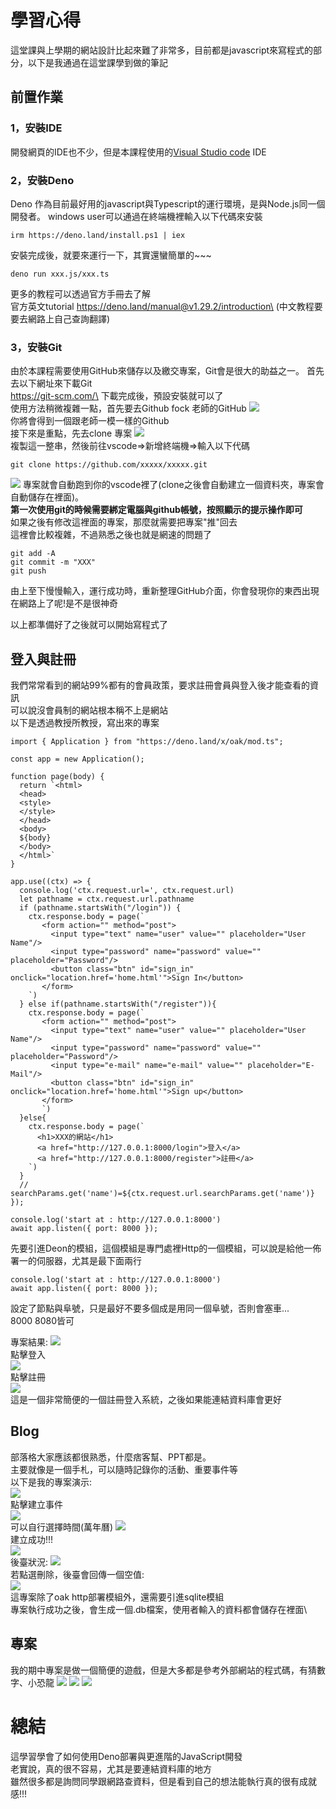 # 學習心得
這堂課與上學期的網站設計比起來難了非常多，目前都是javascript來寫程式的部分，以下是我通過在這堂課學到做的筆記
## 前置作業
### 1，安裝IDE
開發網頁的IDE也不少，但是本課程使用的[Visual Studio code](https://code.visualstudio.com/) IDE
### 2，安裝Deno
Deno 作為目前最好用的javascript與Typescript的運行環境，是與Node.js同一個開發者。
windows user可以通過在終端機裡輸入以下代碼來安裝
```
irm https://deno.land/install.ps1 | iex
```
安裝完成後，就要來運行一下，其實還蠻簡單的~~~
```
deno run xxx.js/xxx.ts
```
更多的教程可以透過官方手冊去了解\
官方英文tutorial https://deno.land/manual@v1.29.2/introduction\
(中文教程要要去網路上自己查詢翻譯)
### 3，安裝Git
由於本課程需要使用GitHub來儲存以及繳交專案，Git會是很大的助益之一。
首先去以下網址來下載Git\
https://git-scm.com/\
下載完成後，預設安裝就可以了\
使用方法稍微複雜一點，首先要去Github fock 老師的GitHub
![](https://i.imgur.com/RvkLDvL.png)\
你將會得到一個跟老師一模一樣的Github\
接下來是重點，先去clone 專案
![](https://i.imgur.com/UHJDYxs.png)\
複製這一整串，然後前往vscode=>新增終端機=>輸入以下代碼
```
git clone https://github.com/xxxxx/xxxxx.git
```
![](https://i.imgur.com/G9y3bGr.png)
專案就會自動跑到你的vscode裡了(clone之後會自動建立一個資料夾，專案會自動儲存在裡面)。\
**第一次使用git的時候需要綁定電腦與github帳號，按照顯示的提示操作即可**\
如果之後有修改這裡面的專案，那麼就需要把專案"推"回去\
這裡會比較複雜，不過熟悉之後也就是網速的問題了
```
git add -A
git commit -m "XXX"
git push 
```
由上至下慢慢輸入，運行成功時，重新整理GitHub介面，你會發現你的東西出現在網路上了呢!是不是很神奇

以上都準備好了之後就可以開始寫程式了
## 登入與註冊
我們常常看到的網站99%都有的會員政策，要求註冊會員與登入後才能查看的資訊\
可以說沒會員制的網站根本稱不上是網站\
以下是透過教授所教授，寫出來的專案
```
import { Application } from "https://deno.land/x/oak/mod.ts";

const app = new Application();

function page(body) {
  return `<html>
  <head>
  <style>
  </style>
  </head>
  <body>
  ${body}
  </body>
  </html>`
}

app.use((ctx) => {
  console.log('ctx.request.url=', ctx.request.url)
  let pathname = ctx.request.url.pathname
  if (pathname.startsWith("/login")) {
    ctx.response.body = page(`
       <form action="" method="post">
         <input type="text" name="user" value="" placeholder="User Name"/>
         <input type="password" name="password" value="" placeholder="Password"/>
         <button class="btn" id="sign_in" onclick="location.href='home.html'">Sign In</button>
       </form>
    `)
  } else if(pathname.startsWith("/register")){
    ctx.response.body = page(`
       <form action="" method="post">
         <input type="text" name="user" value="" placeholder="User Name"/>
         <input type="password" name="password" value="" placeholder="Password"/>
         <input type="e-mail" name="e-mail" value="" placeholder="E-Mail"/>
         <button class="btn" id="sign_in" onclick="location.href='home.html'">Sign up</button>
       </form>
       `)
  }else{
    ctx.response.body = page(`
      <h1>XXX的網站</h1>
      <a href="http://127.0.0.1:8000/login">登入</a>
      <a href="http://127.0.0.1:8000/register">註冊</a>
    `)
  }
  // searchParams.get('name')=${ctx.request.url.searchParams.get('name')}
});

console.log('start at : http://127.0.0.1:8000')
await app.listen({ port: 8000 });

```
先要引進Deon的模組，這個模組是專門處裡Http的一個模組，可以說是給他一佈署一的伺服器，尤其是最下面兩行
```
console.log('start at : http://127.0.0.1:8000')
await app.listen({ port: 8000 });
```
設定了節點與阜號，只是最好不要多個成是用同一個阜號，否則會塞車...\
8000 8080皆可

專案結果:
![](https://i.imgur.com/UIxCAyB.png)\
點擊登入\
![](https://i.imgur.com/9Ku1zqv.png)\
點擊註冊\
![](https://i.imgur.com/VnEwweL.png)\
這是一個非常簡便的一個註冊登入系統，之後如果能連結資料庫會更好
## Blog
部落格大家應該都很熟悉，什麼痞客幫、PPT都是。\
主要就像是一個手札，可以隨時記錄你的活動、重要事件等\
以下是我的專案演示:\
![](https://i.imgur.com/Hrm0Yb9.png)\
點擊建立事件\
![](https://i.imgur.com/Y5aRYuU.png)\
可以自行選擇時間(萬年曆)
![](https://i.imgur.com/rhRVRFd.png)\
建立成功!!!\
![](https://i.imgur.com/gzfAhUb.png)\
後臺狀況:
![](https://i.imgur.com/JJe86Lt.png)\
若點選刪除，後臺會回傳一個空值:\
![](https://i.imgur.com/aMwaoIK.png)\
這專案除了oak http部署模組外，還需要引進sqlite模組\
專案執行成功之後，會生成一個.db檔案，使用者輸入的資料都會儲存在裡面\
## 專案
我的期中專案是做一個簡便的遊戲，但是大多都是參考外部網站的程式碼，有猜數字、小恐龍
![](https://i.imgur.com/P2ln6vY.png)
![](https://i.imgur.com/wPwu2VJ.png)
![](https://i.imgur.com/zNHLQbu.png)

# 總結
這學習學會了如何使用Deno部署與更進階的JavaScript開發\
老實說，真的很不容易，尤其是要連結資料庫的地方\
雖然很多都是詢問同學跟網路查資料，但是看到自己的想法能執行真的很有成就感!!!















